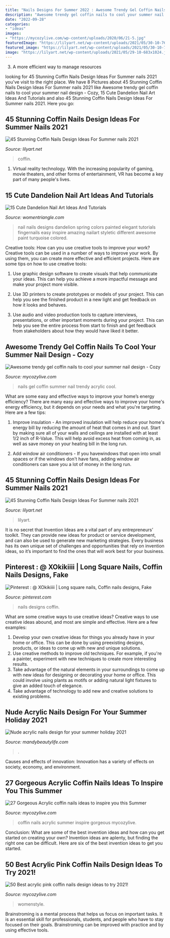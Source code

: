 ```yaml
---
title: "Nails Designs For Summer 2022 : Awesome Trendy Gel Coffin Nails To Cool Your Summer Nail Design"
description: "Awesome trendy gel coffin nails to cool your summer nail design"
date: "2022-09-28"
categories:
- "ideas"
images:
- "https://mycozylive.com/wp-content/uploads/2020/06/21-5.jpg"
featuredImage: "https://lilyart.net/wp-content/uploads/2021/05/30-10-768x1152.jpg"
featured_image: "https://lilyart.net/wp-content/uploads/2021/05/30-10-768x1152.jpg"
image: "https://lilyart.net/wp-content/uploads/2021/05/29-10-683x1024.jpg"
---
```



3. A more efficient way to manage resources

	

		
looking for 45 Stunning Coffin Nails Design Ideas For Summer nails 2021 you've visit to the right place. We have 8 Pictures about 45 Stunning Coffin Nails Design Ideas For Summer nails 2021 like Awesome trendy gel coffin nails to cool your summer nail design - Cozy, 15 Cute Dandelion Nail Art Ideas And Tutorials and also 45 Stunning Coffin Nails Design Ideas For Summer nails 2021. Here you go:
		
    
## 45 Stunning Coffin Nails Design Ideas For Summer Nails 2021

<img loading=lazy src="https://lilyart.net/wp-content/uploads/2021/05/30-10-768x1152.jpg" onerror="this.onerror=null;this.src='https://tse2.mm.bing.net/th?id=OIP.UkYVWz9kCjanqbSK-ADa5gHaLH&amp;pid=15.1';" alt="45 Stunning Coffin Nails Design Ideas For Summer nails 2021">

_Source: lilyart.net_

>coffin. 

	

1. Virtual reality technology. With the increasing popularity of gaming, movie theaters, and other forms of entertainment, VR has become a key part of many people's lives.

    
## 15 Cute Dandelion Nail Art Ideas And Tutorials

<img loading=lazy src="http://www.womentriangle.com/wp-content/uploads/2015/05/dandelion-nail-art-5.jpg" onerror="this.onerror=null;this.src='https://tse1.mm.bing.net/th?id=OIP.EcORPi59bJT3e4Evsq6QfQHaLK&amp;pid=15.1';" alt="15 Cute Dandelion Nail Art Ideas And Tutorials">

_Source: womentriangle.com_

>nail nails designs dandelion spring colors painted elegant tutorials fingernails easy inspire amazing nailart styletic different awesome paint turquoise colored. 

	

Creative tools: How can you use creative tools to improve your work?
Creative tools can be used in a number of ways to improve your work. By using them, you can create more effective and efficient projects. Here are some tips on how to use creative tools:
1. Use graphic design software to create visuals that help communicate your ideas. This can help you achieve a more impactful message and make your project more visible.

2. Use 3D printers to create prototypes or models of your project. This can help you see the finished product in a new light and get feedback on how it looks and behaves.

3. Use audio and video production tools to capture interviews, presentations, or other important moments during your project. This can help you see the entire process from start to finish and get feedback from stakeholders about how they would have liked it better.


    
## Awesome Trendy Gel Coffin Nails To Cool Your Summer Nail Design - Cozy

<img loading=lazy src="https://mycozylive.com/wp-content/uploads/2020/08/22.jpg" onerror="this.onerror=null;this.src='https://tse2.mm.bing.net/th?id=OIP.SKOLvcDYDxAOIm-phXS8VgHaKO&amp;pid=15.1';" alt="Awesome trendy gel coffin nails to cool your summer nail design - Cozy">

_Source: mycozylive.com_

>nails gel coffin summer nail trendy acrylic cool. 

	

What are some easy and effective ways to improve your home’s energy efficiency?
There are many easy and effective ways to improve your home's energy efficiency, but it depends on your needs and what you're targeting. Here are a few tips:
1. Improve insulation - An improved insulation will help reduce your home's energy bill by reducing the amount of heat that comes in and out. Start by making sure all of your walls and ceilings are installed with at least 1/2 inch of R-Value. This will help avoid excess heat from coming in, as well as save money on your heating bill in the long run.

2. Add window air conditioners - If you havewindows that open into small spaces or if the windows don't have fans, adding window air conditioners can save you a lot of money in the long run.

    
## 45 Stunning Coffin Nails Design Ideas For Summer Nails 2021

<img loading=lazy src="https://lilyart.net/wp-content/uploads/2021/05/29-10-683x1024.jpg" onerror="this.onerror=null;this.src='https://tse3.mm.bing.net/th?id=OIP.DDsMFNWr558pqutAq_Qk2wHaLG&amp;pid=15.1';" alt="45 Stunning Coffin Nails Design Ideas For Summer nails 2021">

_Source: lilyart.net_

>lilyart. 

	

It is no secret that Invention Ideas are a vital part of any entrepreneurs’ toolkit. They can provide new ideas for product or service development, and can also be used to generate new marketing strategies. Every business has its own unique set of challenges and opportunities that rely on invention ideas, so it’s important to find the ones that will work best for your business.

    
## Pinterest : @ XOkikiiii | Long Square Nails, Coffin Nails Designs, Fake

<img loading=lazy src="https://i.pinimg.com/736x/fb/aa/47/fbaa477640e7ef63adf83f27d2d62f9c.jpg" onerror="this.onerror=null;this.src='https://tse4.mm.bing.net/th?id=OIP.vH0GJT20rx8GZ-E5BHvEuQHaNK&amp;pid=15.1';" alt="Pinterest : @ XOkikiiii | Long square nails, Coffin nails designs, Fake">

_Source: pinterest.com_

>nails designs coffin. 

	

What are some creative ways to use creative ideas?
Creative ways to use creative ideas abound, and most are simple and effective. Here are a few examples: 
1. Develop your own creative ideas for things you already have in your home or office. This can be done by using preexisting designs, products, or ideas to come up with new and unique solutions. 
2. Use creative methods to improve old techniques. For example, if you're a painter, experiment with new techniques to create more interesting results. 
3. Take advantage of the natural elements in your surroundings to come up with new ideas for designing or decorating your home or office. This could involve using plants as motifs or adding natural light fixtures to give an added touch of elegance. 
4. Take advantage of technology to add new and creative solutions to existing problems.

    
## Nude Acrylic Nails Design For Your Summer Holiday 2021

<img loading=lazy src="https://mandybeautylife.com/wp-content/uploads/2021/06/22-3.jpg" onerror="this.onerror=null;this.src='https://tse2.mm.bing.net/th?id=OIP.xaK9ynu4U8_gvQ_Bo8e28AHaLH&amp;pid=15.1';" alt="Nude acrylic nails design for your summer holiday 2021">

_Source: mandybeautylife.com_

>. 

	

Causes and effects of innovation:
Innovation has a variety of effects on society, economy, and environment.

    
## 27 Gorgeous Acrylic Coffin Nails Ideas To Inspire You This Summer

<img loading=lazy src="https://mycozylive.com/wp-content/uploads/2020/06/21-5.jpg" onerror="this.onerror=null;this.src='https://tse4.mm.bing.net/th?id=OIP.uQkTolMII9dHbAFzKcAZmwHaK9&amp;pid=15.1';" alt="27 Gorgeous Acrylic coffin nails ideas to inspire you this Summer">

_Source: mycozylive.com_

>coffin nails acrylic summer inspire gorgeous mycozylive. 

	

Conclusion: What are some of the best invention ideas and how can you get started on creating your own?
Invention ideas are aplenty, but finding the right one can be difficult. Here are six of the best invention ideas to get you started.

    
## 50 Best Acrylic Pink Coffin Nails Design Ideas To Try 2021!

<img loading=lazy src="https://mycozylive.com/wp-content/uploads/2021/04/13-13.jpg" onerror="this.onerror=null;this.src='https://tse4.mm.bing.net/th?id=OIP.fjOjzcZzsre12yC-k1AGRwHaLH&amp;pid=15.1';" alt="50 Best acrylic pink coffin nails design ideas to try 2021!">

_Source: mycozylive.com_

>womenstyle. 

	

Brainstroming is a mental process that helps us focus on important tasks. It is an essential skill for professionals, students, and people who have to stay focused on their goals. Brainstroming can be improved with practice and by using effective tools.

